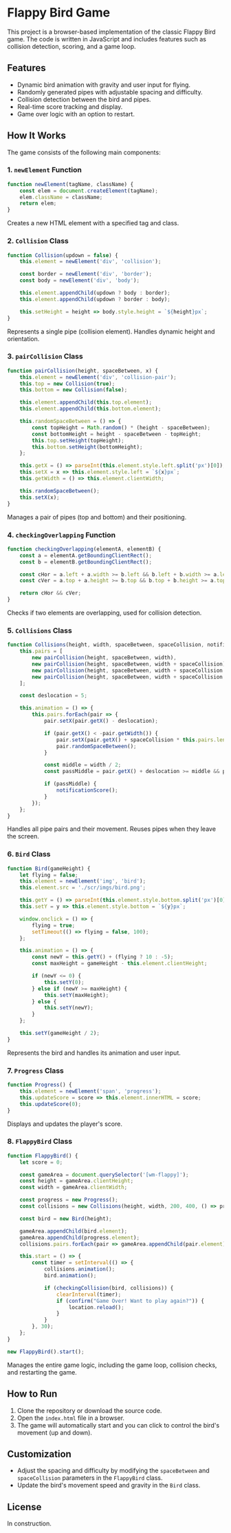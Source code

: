 # Flappy Bird Game

This project is a browser-based implementation of the classic Flappy Bird game. The code is written in JavaScript and includes features such as collision detection, scoring, and a game loop.

## Features
- Dynamic bird animation with gravity and user input for flying.
- Randomly generated pipes with adjustable spacing and difficulty.
- Collision detection between the bird and pipes.
- Real-time score tracking and display.
- Game over logic with an option to restart.

## How It Works
The game consists of the following main components:

### 1. **`newElement` Function**
```javascript
function newElement(tagName, className) {
    const elem = document.createElement(tagName);
    elem.className = className;
    return elem;
}
```
Creates a new HTML element with a specified tag and class.

### 2. **`Collision` Class**
```javascript
function Collision(updown = false) {
    this.element = newElement('div', 'collision');

    const border = newElement('div', 'border');
    const body = newElement('div', 'body');

    this.element.appendChild(updown ? body : border);
    this.element.appendChild(updown ? border : body);

    this.setHeight = height => body.style.height = `${height}px`;
}
```
Represents a single pipe (collision element). Handles dynamic height and orientation.

### 3. **`pairCollision` Class**
```javascript
function pairCollision(height, spaceBetween, x) {
    this.element = newElement('div', 'collision-pair');
    this.top = new Collision(true);
    this.bottom = new Collision(false);

    this.element.appendChild(this.top.element);
    this.element.appendChild(this.bottom.element);

    this.randomSpaceBetween = () => {
        const topHeight = Math.random() * (height - spaceBetween);
        const bottomHeight = height - spaceBetween - topHeight;
        this.top.setHeight(topHeight);
        this.bottom.setHeight(bottomHeight);
    };

    this.getX = () => parseInt(this.element.style.left.split('px')[0]);
    this.setX = x => this.element.style.left = `${x}px`;
    this.getWidth = () => this.element.clientWidth;

    this.randomSpaceBetween();
    this.setX(x);
}
```
Manages a pair of pipes (top and bottom) and their positioning.

### 4. **`checkingOverlapping` Function**
```javascript
function checkingOverlapping(elementA, elementB) {
    const a = elementA.getBoundingClientRect();
    const b = elementB.getBoundingClientRect();

    const cHor = a.left + a.width >= b.left && b.left + b.width >= a.left;
    const cVer = a.top + a.height >= b.top && b.top + b.height >= a.top;

    return cHor && cVer;
}
```
Checks if two elements are overlapping, used for collision detection.

### 5. **`Collisions` Class**
```javascript
function Collisions(height, width, spaceBetween, spaceCollision, notificationScore) {
    this.pairs = [
        new pairCollision(height, spaceBetween, width),
        new pairCollision(height, spaceBetween, width + spaceCollision),
        new pairCollision(height, spaceBetween, width + spaceCollision * 2),
        new pairCollision(height, spaceBetween, width + spaceCollision * 3)
    ];

    const deslocation = 5;

    this.animation = () => {
        this.pairs.forEach(pair => {
            pair.setX(pair.getX() - deslocation);

            if (pair.getX() < -pair.getWidth()) {
                pair.setX(pair.getX() + spaceCollision * this.pairs.length);
                pair.randomSpaceBetween();
            }

            const middle = width / 2;
            const passMiddle = pair.getX() + deslocation >= middle && pair.getX() < middle;

            if (passMiddle) {
                notificationScore();
            }
        });
    };
}
```
Handles all pipe pairs and their movement. Reuses pipes when they leave the screen.

### 6. **`Bird` Class**
```javascript
function Bird(gameHeight) {
    let flying = false;
    this.element = newElement('img', 'bird');
    this.element.src = './scr/imgs/bird.png';

    this.getY = () => parseInt(this.element.style.bottom.split('px')[0]);
    this.setY = y => this.element.style.bottom = `${y}px`;

    window.onclick = () => {
        flying = true;
        setTimeout(() => flying = false, 100);
    };

    this.animation = () => {
        const newY = this.getY() + (flying ? 10 : -5);
        const maxHeight = gameHeight - this.element.clientHeight;

        if (newY <= 0) {
            this.setY(0);
        } else if (newY >= maxHeight) {
            this.setY(maxHeight);
        } else {
            this.setY(newY);
        }
    };

    this.setY(gameHeight / 2);
}
```
Represents the bird and handles its animation and user input.

### 7. **`Progress` Class**
```javascript
function Progress() {
    this.element = newElement('span', 'progress');
    this.updateScore = score => this.element.innerHTML = score;
    this.updateScore(0);
}
```
Displays and updates the player's score.

### 8. **`FlappyBird` Class**
```javascript
function FlappyBird() {
    let score = 0;

    const gameArea = document.querySelector('[wm-flappy]');
    const height = gameArea.clientHeight;
    const width = gameArea.clientWidth;

    const progress = new Progress();
    const collisions = new Collisions(height, width, 200, 400, () => progress.updateScore(++score));

    const bird = new Bird(height);

    gameArea.appendChild(bird.element);
    gameArea.appendChild(progress.element);
    collisions.pairs.forEach(pair => gameArea.appendChild(pair.element));

    this.start = () => {
        const timer = setInterval(() => {
            collisions.animation();
            bird.animation();

            if (checkingCollision(bird, collisions)) {
                clearInterval(timer);
                if (confirm("Game Over! Want to play again?")) {
                    location.reload();
                }
            }
        }, 30);
    };
}

new FlappyBird().start();
```
Manages the entire game logic, including the game loop, collision checks, and restarting the game.

## How to Run
1. Clone the repository or download the source code.
2. Open the `index.html` file in a browser.
3. The game will automatically start and you can click to control the bird's movement (up and down).

## Customization
- Adjust the spacing and difficulty by modifying the `spaceBetween` and `spaceCollision` parameters in the `FlappyBird` class.
- Update the bird's movement speed and gravity in the `Bird` class.

## License
<!--This project is open-source and available under the [MIT License](LICENSE).-->
In construction.
